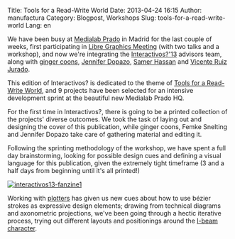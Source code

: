 Title: Tools for a Read-Write World
Date: 2013-04-24 16:15
Author: manufactura
Category: Blogpost, Workshops
Slug: tools-for-a-read-write-world
Lang: en

We have been busy at [Medialab
Prado](http://medialab-prado.es/) in Madrid for the last couple of
weeks, first participating in [Libre Graphics
Meeting](http://libregraphicsmeeting.org/2013/) (with two talks and a
workshop), and now we're integrating the
[Interactivos?'13](http://medialab-prado.es/article/future_tools)
advisors team, along with [ginger coons](http://adaptstudio.ca),
[Jennifer Dopazo](http://www.jenniferdopazo.com/graphic/), [Samer
Hassan](http://samer.hassan.name) and [Vicente Ruiz
Jurado](http://medialab-prado.es/person/vicente_jurado).

This edition of Interactivos? is dedicated to the theme of [Tools for a
Read-Write World](http://medialab-prado.es/article/future_tools), and 9
projects have been selected for an intensive development sprint at the
beautiful new Medialab Prado HQ.

For the first time in Interactivos?, there is going to be a printed
collection of the projects' diverse outcomes. We took the task of laying
out and designing the cover of this publication, while ginger coons,
Femke Snelting and Jennifer Dopazo take care of gathering material and
editing it.

Following the sprinting methodology of the workshop, we have spent a
full day brainstorming, looking for possible design cues and defining a
visual language for this publication, given the extremely tight
timeframe (3 and a half days from beginning until it's all printed!)

[![](http://blog.manufacturaindependente.org/wp-content/uploads/2013/04/interactivos13-fanzine1-1024x768.jpg "interactivos13-fanzine1")](http://blog.manufacturaindependente.org/wp-content/uploads/2013/04/interactivos13-fanzine1.jpg)

Working with
[plotters](http://blog.manufacturaindependente.org/2011/03/scheming-and-plotting/)
has given us new cues about how to use bézier strokes as expressive
design elements; drawing from technical diagrams and axonometric
projections, we've been going through a hectic iterative process, trying
out different layouts and positionings around the [I-beam
character](http://www.computerhope.com/jargon/i/ibeam.htm).

